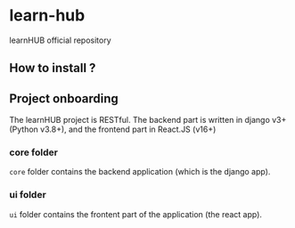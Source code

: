 # learn-hub

learnHUB official repository

## How to install ?

## Project onboarding

The learnHUB project is RESTful. The backend part is written in django v3+
(Python v3.8+), and the frontend part in React.JS (v16+)

### core folder

`core` folder contains the backend application (which is the django app).

### ui folder

`ui` folder contains the frontent part of the application (the react app).
